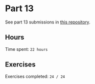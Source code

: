 # Part 13

See part 13 submissions in [this repository](https://github.com/rikurauhala/fullstack-part13).

## Hours

Time spent: `22 hours`

## Exercises

Exercises completed: `24 / 24`

